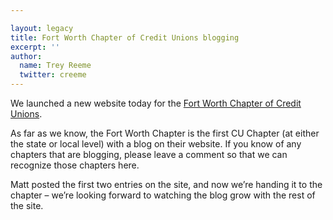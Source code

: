 ```yaml
---

layout: legacy
title: Fort Worth Chapter of Credit Unions blogging
excerpt: ''
author:
  name: Trey Reeme
  twitter: creeme
---
```


<p>We launched a new website today for the <a href='http://fwcuc.org'>Fort Worth Chapter of Credit Unions</a>.</p>
<p>As far as we know, the Fort Worth Chapter is the first <span class='caps'>CU </span>Chapter (at either the state or local level) with a blog on their website.  If you know of any chapters that are blogging, please leave a comment so that we can recognize those chapters here.</p>
<p>Matt posted the first two entries on the site, and now we&#8217;re handing it to the chapter &#8211; we&#8217;re looking forward to watching the blog grow with the rest of the site.</p>